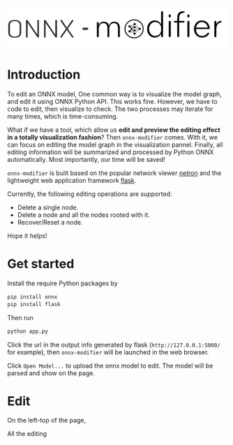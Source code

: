 <img src="./docs/onnx_modifier_logo_1.png" style="zoom: 67%;" />

# Introduction

To edit an ONNX model, One common way is to visualize the model graph, and edit it using ONNX Python API. This works fine. However, we have to code to edit, then visualize to check. The two processes may iterate for many times, which is time-consuming.

What if we have a tool, which allow us **edit and preview the editing effect in a totally visualization fashion**? Then `onnx-modifier` comes. With it, we can focus on editing the model graph in the visualization pannel. Finally, all editing information will be summarized and  processed by Python ONNX automatically. Most importantly, our time will be saved!

`onnx-modifier` is built based on the popular network viewer [netron](https://github.com/lutzroeder/netron) and the lightweight web application framework [flask](https://github.com/pallets/flask). 

Currently, the following editing operations are supported:

- Delete a single node.
- Delete a node and all the nodes rooted with it.
- Recover/Reset a node.

Hope it helps!

# Get started

Install the require Python packages by

```bash
pip install onnx
pip install flask
```

Then run

```bash
python app.py
```

Click the url in the output info generated by flask (`http://127.0.0.1:5000/` for example), then `onnx-modifier` will be launched in the web browser. 

Click `Open Model...` to upload the onnx model to edit. The model will be parsed and show on the page.

# Edit

On the left-top of the page, 

 







All the editing 